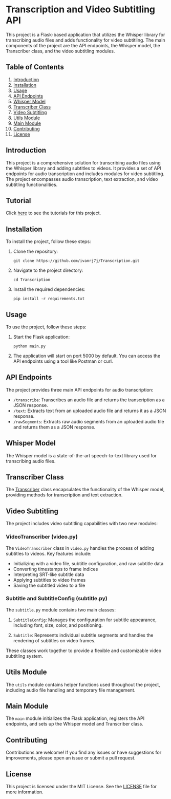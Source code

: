 # Transcription and Video Subtitling API

This project is a Flask-based application that utilizes the Whisper library for transcribing audio files and adds functionality for video subtitling. The main components of the project are the API endpoints, the Whisper model, the Transcriber class, and the video subtitling modules.

## Table of Contents

1. [Introduction](#introduction)
2. [Installation](#installation)
3. [Usage](#usage)
4. [API Endpoints](#api-endpoints)
5. [Whisper Model](#whisper-model)
6. [Transcriber Class](#transcriber-class)
7. [Video Subtitling](#video-subtitling)
8. [Utils Module](#utils-module)
9. [Main Module](#main-module)
10. [Contributing](#contributing)
11. [License](#license)

## Introduction

This project is a comprehensive solution for transcribing audio files using the Whisper library and adding subtitles to videos. It provides a set of API endpoints for audio transcription and includes modules for video subtitling. The project encompasses audio transcription, text extraction, and video subtitling functionalities.

## Tutorial

Click [here](https://github.com/ivanrj7j/Transcription/wiki/Tutorial) to see the tutorials for this project.

## Installation

To install the project, follow these steps:

1. Clone the repository:
   ```
   git clone https://github.com/ivanrj7j/Transcription.git
   ```

2. Navigate to the project directory:
   ```
   cd Transcription
   ```

3. Install the required dependencies:
   ```
   pip install -r requirements.txt
   ```

## Usage

To use the project, follow these steps:

1. Start the Flask application:
   ```
   python main.py
   ```

2. The application will start on port 5000 by default. You can access the API endpoints using a tool like Postman or curl.

## API Endpoints

The project provides three main API endpoints for audio transcription:

- `/transcribe`: Transcribes an audio file and returns the transcription as a JSON response.
- `/text`: Extracts text from an uploaded audio file and returns it as a JSON response.
- `/rawSegments`: Extracts raw audio segments from an uploaded audio file and returns them as a JSON response.

## Whisper Model

The Whisper model is a state-of-the-art speech-to-text library used for transcribing audio files.

## Transcriber Class

The [Transcriber](src/modules/transcriber.py) class encapsulates the functionality of the Whisper model, providing methods for transcription and text extraction.

## Video Subtitling

The project includes video subtitling capabilities with two new modules:

### VideoTranscriber (video.py)

The `VideoTranscriber` class in `video.py` handles the process of adding subtitles to videos. Key features include:

- Initializing with a video file, subtitle configuration, and raw subtitle data
- Converting timestamps to frame indices
- Interpreting SRT-like subtitle data
- Applying subtitles to video frames
- Saving the subtitled video to a file

### Subtitle and SubtitleConfig (subtitle.py)

The `subtitle.py` module contains two main classes:

1. `SubtitleConfig`: Manages the configuration for subtitle appearance, including font, size, color, and positioning.

2. `Subtitle`: Represents individual subtitle segments and handles the rendering of subtitles on video frames.

These classes work together to provide a flexible and customizable video subtitling system.

## Utils Module

The `utils` module contains helper functions used throughout the project, including audio file handling and temporary file management.

## Main Module

The `main` module initializes the Flask application, registers the API endpoints, and sets up the Whisper model and Transcriber class.

## Contributing

Contributions are welcome! If you find any issues or have suggestions for improvements, please open an issue or submit a pull request.

## License

This project is licensed under the MIT License. See the [LICENSE](LICENSE) file for more information.